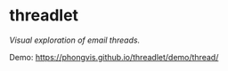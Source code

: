 # threadlet
*Visual exploration of email threads.*

Demo: https://phongvis.github.io/threadlet/demo/thread/
